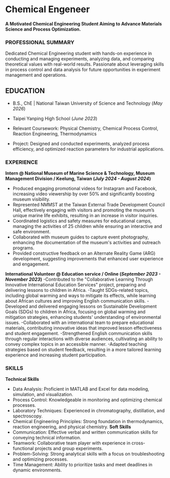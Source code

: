 # Chemical Engeneer

#### A Motivated Chemical Engineering Student Aiming to Advance Materials Science and Process Optimization.

### PROFESSIONAL SUMMARY
Dedicated Chemical Engineering student with hands-on experience in conducting and managing experiments, analyzing data, and comparing theoretical values with real-world results. Passionate about leveraging skills in process control and data analysis for future opportunities in experiment management and operations.

## EDUCATION
- B.S., ChE |  National Taiwan University of Science and Technology (_May 2026_)								       		
- Taipei Yanping High School (_June 2023_)	 			       

- Relevant Coursework: Physical Chemistry, Chemical Process Control, Reaction Engineering, Thermodynamics
- Project: Designed and conducted experiments, analyzed process efficiency, and optimized reaction parameters for industrial applications.

### EXPERIENCE
**Intern @ National Museum of Marine Science & Technology, Museum Management Division / Keelung, Taiwan (_July 2024 - August 2024_)**
- Produced engaging promotional videos for Instagram and Facebook, increasing video viewership by over 50% and significantly boosting museum visibility.
- Represented NMMST at the Taiwan External Trade Development Council Hall, effectively engaging with visitors and promoting the museum’s unique marine life exhibits, resulting in an increase in visitor inquiries.
- Coordinated logistics and safety measures for educational camps, managing the activities of 25 children while ensuring an interactive and safe environment.
- Collaborated with museum guides to capture event photography, enhancing the documentation of the museum's activities and outreach programs.
- Provided constructive feedback on an Alternate Reality Game (ARG) development, suggesting improvements that enhanced user experience and engagement.

**International Volunteer @ Education service / Online (_September 2023 - November 2023_)**
-Contributed to the "Collaborative Learning Through Innovative International Education Services" project, preparing and delivering lessons to children in Africa.
-Taught SDGs-related topics, including global warming and ways to mitigate its effects, while learning about African cultures and improving English communication skills.
-Developed and delivered engaging lessons on Sustainable Development Goals (SDGs) to children in Africa, focusing on global warming and mitigation strategies, enhancing students' understanding of environmental issues.
-Collaborated with an international team to prepare educational materials, contributing innovative ideas that improved lesson effectiveness and student engagement.
-Strengthened English communication skills through regular interactions with diverse audiences, cultivating an ability to convey complex topics in an accessible manner.
-Adapted teaching strategies based on student feedback, resulting in a more tailored learning experience and increasing student participation.

### SKILLS
**Technical Skills**
- Data Analysis: Proficient in MATLAB and Excel for data modeling, simulation, and visualization.
- Process Control: Knowledgeable in monitoring and optimizing chemical processes.
- Laboratory Techniques: Experienced in chromatography, distillation, and spectroscopy.
- Chemical Engineering Principles: Strong foundation in thermodynamics, reaction engineering, and physical chemistry.
**Soft Skills**
- Communication: Effective verbal and written communication skills for conveying technical information.
- Teamwork: Collaborative team player with experience in cross-functional projects and group experiments.
- Problem-Solving: Strong analytical skills with a focus on troubleshooting and optimizing processes.
- Time Management: Ability to prioritize tasks and meet deadlines in dynamic environments.

